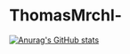 # ThomasMrchl-

[![Anurag's GitHub stats](https://github-readme-stats.vercel.app/api?username=ThomasMrchl)](https://github.com/anuraghazra/github-readme-stats)
